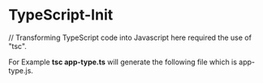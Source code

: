 # TypeScript-Init
// Transforming TypeScript code into Javascript here required the use of "tsc".

For Example **tsc app-type.ts** will generate the following file which is app-type.js. 

